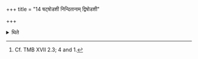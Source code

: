 +++
title = "14 षट्षोडशी निन्दितानाम् द्विषोडशी"

+++

<details><summary>थिते</summary>

14. The one-day sacrifice with six Ṣoḍaśī stomas (is meant for the blamed (Vrātyas, the one with two Ṣoḍaśīstomas (is meant for ) the youngest (Vrātyas); the one with increasing Stomas (is meant ) for the senior most; the one with four Ṣoḍaśī Stomas (is meant) for all the types of the Vrātyas.[^1]   

[^1]: Cf. TMB XVII 2.3; 4 and 1.  
</details>
